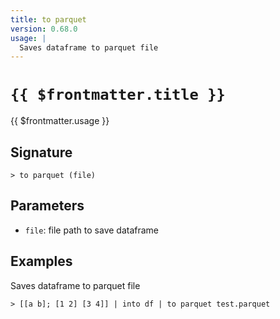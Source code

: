 ```yaml
---
title: to parquet
version: 0.68.0
usage: |
  Saves dataframe to parquet file
---
```


# <code>{{ $frontmatter.title }}</code>

<div style='white-space: pre-wrap;'>{{ $frontmatter.usage }}</div>

## Signature

```> to parquet (file)```

## Parameters

 -  `file`: file path to save dataframe

## Examples

Saves dataframe to parquet file
```shell
> [[a b]; [1 2] [3 4]] | into df | to parquet test.parquet
```

